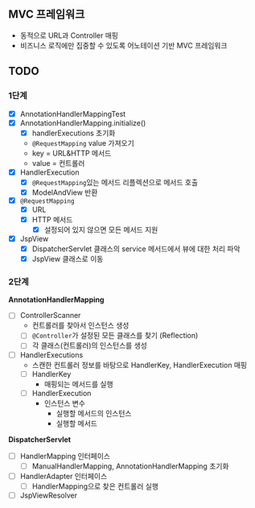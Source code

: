 ## MVC 프레임워크

- 동적으로 URL과 Controller 매핑
- 비즈니스 로직에만 집중할 수 있도록 어노테이션 기반 MVC 프레임워크

## TODO

### 1단계

- [x] AnnotationHandlerMappingTest
- [x] AnnotationHandlerMapping.initialize()
    - [x] handlerExecutions 초기화
    - `@RequestMapping` value 가져오기
    - key = URL&HTTP 메서드
    - value = 컨트롤러
- [x] HandlerExecution
    - [x] `@RequestMapping`있는 메서드 리플렉션으로 메서드 호출
    - [x] ModelAndView 반환
- [x] `@RequestMapping`
    - [x] URL
    - [x] HTTP 메서드
        - [x] 설정되어 있지 않으면 모든 메서드 지원

- [x] JspView
    - [x] DispatcherServlet 클래스의 service 메서드에서 뷰에 대한 처리 파악
    - [x] JspView 클래스로 이동

### 2단계

**AnnotationHandlerMapping**

- [ ] ControllerScanner
    - 컨트롤러를 찾아서 인스턴스 생성
    - [ ] `@Controller`가 설정된 모든 클래스를 찾기 (Reflection)
    - [ ] 각 클래스(컨트롤러)의 인스턴스를 생성
- [ ] HandlerExecutions
    - 스캔한 컨트롤러 정보를 바탕으로 HandlerKey, HandlerExecution 매핑
    - [ ] HandlerKey
        - 매핑되는 메서드를 실행
    - [ ] HandlerExecution
        - 인스턴스 변수
            - 실행할 메서드의 인스턴스
            - 실행할 메서드

**DispatcherServlet**

- [ ] HandlerMapping 인터페이스
    - [ ] ManualHandlerMapping, AnnotationHandlerMapping 초기화
- [ ] HandlerAdapter 인터페이스
    - [ ] HandlerMapping으로 찾은 컨트롤러 실행
- [ ] JspViewResolver
